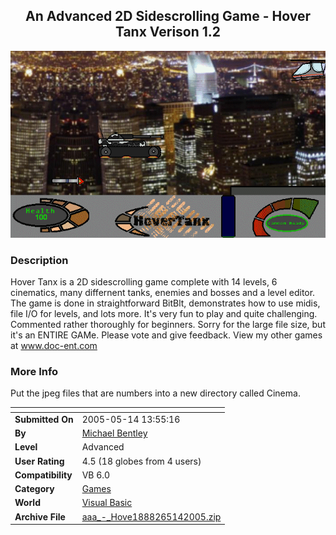 ﻿<div align="center">

## An Advanced 2D Sidescrolling Game \- Hover Tanx  Verison 1\.2

<img src="PIC2005514146165585.gif">
</div>

### Description

Hover Tanx is a 2D sidescrolling game complete with 14 levels, 6 cinematics, many differnent tanks, enemies and bosses and a level editor. The game is done in straightforward BitBlt, demonstrates how to use midis, file I/O for levels, and lots more. It's very fun to play and quite challenging. Commented rather thoroughly for beginners. Sorry for the large file size, but it's an ENTIRE GAMe. Please vote and give feedback. View my other games at www.doc-ent.com
 
### More Info
 
Put the jpeg files that are numbers into a new directory called Cinema.


<span>             |<span>
---                |---
**Submitted On**   |2005-05-14 13:55:16
**By**             |[Michael Bentley](https://github.com/Planet-Source-Code/PSCIndex/blob/master/ByAuthor/michael-bentley.md)
**Level**          |Advanced
**User Rating**    |4.5 (18 globes from 4 users)
**Compatibility**  |VB 6\.0
**Category**       |[Games](https://github.com/Planet-Source-Code/PSCIndex/blob/master/ByCategory/games__1-38.md)
**World**          |[Visual Basic](https://github.com/Planet-Source-Code/PSCIndex/blob/master/ByWorld/visual-basic.md)
**Archive File**   |[aaa\_\-\_Hove1888265142005\.zip](https://github.com/Planet-Source-Code/michael-bentley-an-advanced-2d-sidescrolling-game-hover-tanx-verison-1-2__1-60529/archive/master.zip)








